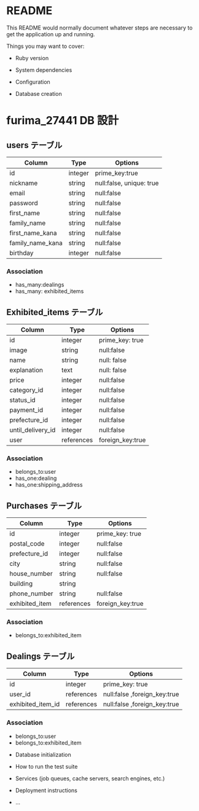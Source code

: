 # README

This README would normally document whatever steps are necessary to get the
application up and running.

Things you may want to cover:

- Ruby version

- System dependencies

- Configuration

- Database creation

# furima_27441 DB 設計

## users テーブル

| Column           | Type    | Options                  |
| ---------------- | ------- | ------------------------ |
| id               | integer | prime_key:true           |
| nickname         | string  | null:false, unique: true |
| email            | string  | null:false               |
| password         | string  | null:false               |
| first_name       | string  | null:false               |
| family_name      | string  | null:false               |
| first_name_kana  | string  | null:false               |
| family_name_kana | string  | null:false               |
| birthday         | integer | null:false               |

### Association

- has_many:dealings
- has_many: exhibited_items

## Exhibited_items テーブル

| Column            | Type       | Options          |
| ----------------- | ---------- | ---------------- |
| id                | integer    | prime_key: true  |
| image             | string     | null:false       |
| name              | string     | null: false      |
| explanation       | text       | null: false      |
| price             | integer    | null:false       |
| category_id       | integer    | null:false       |
| status_id         | integer    | null:false       |
| payment_id        | integer    | null:false       |
| prefecture_id     | integer    | null:false       |
| until_delivery_id | integer    | null:false       |
| user              | references | foreign_key:true |

### Association

- belongs_to:user
- has_one:dealing
- has_one:shipping_address

## Purchases テーブル

| Column         | Type       | Options          |
| -------------- | ---------- | ---------------- |
| id             | integer    | prime_key: true  |
| postal_code    | integer    | null:false       |
| prefecture_id  | integer    | null:false       |
| city           | string     | null:false       |
| house_number   | string     | null:false       |
| building       | string     |                  |
| phone_number   | string     | null:false       |
| exhibited_item | references | foreign_key:true |

### Association

- belongs_to:exhibited_item

## Dealings テーブル

| Column            | Type       | Options                      |
| ----------------- | ---------- | ---------------------------- |
| id                | integer    | prime_key: true              |
| user_id           | references | null:false ,foreign_key:true |
| exhibited_item_id | references | null:false ,foreign_key:true |

### Association

- belongs_to:user
- belongs_to:exhibited_item

* Database initialization

* How to run the test suite

* Services (job queues, cache servers, search engines, etc.)

* Deployment instructions

* ...

